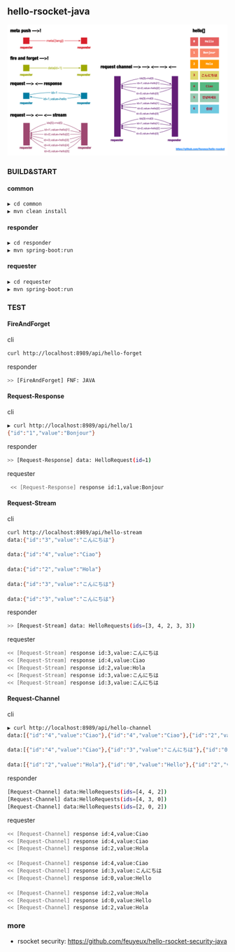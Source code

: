 ## hello-rsocket-java
![](https://github.com/feuyeux/hello-rsocket/blob/master/doc/hello-rsocket.png)

### BUILD&START
#### common
```bash
▶ cd common
▶ mvn clean install
```

#### responder
```bash
▶ cd responder
▶ mvn spring-boot:run
```

#### requester
```bash
▶ cd requester
▶ mvn spring-boot:run
```

### TEST

#### FireAndForget

cli
```bash
curl http://localhost:8989/api/hello-forget
```

responder
```bash
>> [FireAndForget] FNF: JAVA
```

#### Request-Response

cli

```bash
▶ curl http://localhost:8989/api/hello/1
{"id":"1","value":"Bonjour"}
```

responder
```bash
>> [Request-Response] data: HelloRequest(id=1)
```

requester
```bash
 << [Request-Response] response id:1,value:Bonjour
```

#### Request-Stream

cli

```bash
curl http://localhost:8989/api/hello-stream
data:{"id":"3","value":"こんにちは"}

data:{"id":"4","value":"Ciao"}

data:{"id":"2","value":"Hola"}

data:{"id":"3","value":"こんにちは"}

data:{"id":"3","value":"こんにちは"}
```

responder
```bash
>> [Request-Stream] data: HelloRequests(ids=[3, 4, 2, 3, 3])
```

requester
```bash
<< [Request-Stream] response id:3,value:こんにちは
<< [Request-Stream] response id:4,value:Ciao
<< [Request-Stream] response id:2,value:Hola
<< [Request-Stream] response id:3,value:こんにちは
<< [Request-Stream] response id:3,value:こんにちは
```

#### Request-Channel

cli

```bash
▶ curl http://localhost:8989/api/hello-channel
data:[{"id":"4","value":"Ciao"},{"id":"4","value":"Ciao"},{"id":"2","value":"Hola"}]

data:[{"id":"4","value":"Ciao"},{"id":"3","value":"こんにちは"},{"id":"0","value":"Hello"}]

data:[{"id":"2","value":"Hola"},{"id":"0","value":"Hello"},{"id":"2","value":"Hola"}]
```

responder
```bash
[Request-Channel] data:HelloRequests(ids=[4, 4, 2])
[Request-Channel] data:HelloRequests(ids=[4, 3, 0])
[Request-Channel] data:HelloRequests(ids=[2, 0, 2])
```

requester
```bash
<< [Request-Channel] response id:4,value:Ciao
<< [Request-Channel] response id:4,value:Ciao
<< [Request-Channel] response id:2,value:Hola

<< [Request-Channel] response id:4,value:Ciao
<< [Request-Channel] response id:3,value:こんにちは
<< [Request-Channel] response id:0,value:Hello

<< [Request-Channel] response id:2,value:Hola
<< [Request-Channel] response id:0,value:Hello
<< [Request-Channel] response id:2,value:Hola
```

### more
- rsocket security: https://github.com/feuyeux/hello-rsocket-security-java